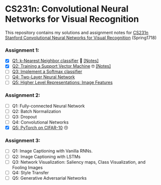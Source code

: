 # CS231n: Convolutional Neural Networks for Visual Recognition
This repository contains my solutions and assignment notes for [CS231n Stanford Convolutional Neural Networks for Visual Recognition](http://cs231n.stanford.edu/) (Spring1718)

### Assignment 1:
- [x] [Q1: k-Nearest Neighbor classifier](https://github.com/Yuxinn-J/CS231n/blob/main/assignment1/knn.ipynb) 🤣
  [[Notes]](https://github.com/Yuxinn-J/CS231n/blob/main/assignment1/Q1.%20KNN.pdf)
- [x] [Q2: Training a Support Vector Machine](https://github.com/Yuxinn-J/CS231n/blob/main/assignment1/svm.ipynb) 🤓
  [[Notes]](https://github.com/Yuxinn-J/CS231n/blob/main/assignment1/Q2.%20SVM.pdf)
- [ ] [Q3: Implement a Softmax classifier](https://github.com/Yuxinn-J/CS231n/blob/main/assignment1/softmax.ipynb)
- [ ] [Q4: Two-Layer Neural Network](https://github.com/Yuxinn-J/CS231n/blob/main/assignment1/two_layer_net.ipynb)
- [ ] [Q5: Higher Level Representations: Image Features](https://github.com/Yuxinn-J/CS231n/blob/main/assignment1/features.ipynb)

### Assignment 2:
- [ ] Q1: Fully-connected Neural Network
- [ ] Q2: Batch Normalization
- [ ] Q3: Dropout
- [ ] Q4: Convolutional Networks
- [x] [Q5: PyTorch on CIFAR-10](https://github.com/Yuxinn-J/CS231n/blob/main/assignment2/PyTorch.ipynb) 😚

### Assignment 3:
- [ ] Q1: Image Captioning with Vanilla RNNs.
- [ ] Q2: Image Captioning with LSTMs
- [ ] Q3: Network Visualization: Saliency maps, Class Visualization, and Fooling Images
- [ ] Q4: Style Transfer
- [ ] Q5: Generative Adversarial Networks
